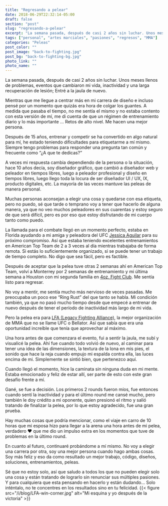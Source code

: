 ```yaml
---
title: "Regresando a pelear"
date: 2018-06-29T22:32:14-05:00
draft: false
section: "post"
slug: "regresando-a-pelear"
excerpt: "La semana pasada, después de casi 2 años sin luchar. Unos meses llenos de problemas, eventos que cambiaron mi vida, inactividad y una larga recuperación de una lesión; Entré a la jaula de nuevo. Fuí afortunado que la llamada para el combate no pudo haber llegado en un mejor momento."
tags: ["personal", "artes marciales", "pasiones", "regresos", "MMA"]
categories: "Peleas"
post_color: ""
post_image: "back-to-fighting.jpg"
post_bg: "back-to-fighting-bg.jpg"
photo_link: ""
photo_name: ""
---
```

La semana pasada, después de casi 2 años sin luchar. Unos meses llenos de problemas, eventos que cambiaron mi vida, inactividad y una larga recuperación de lesión; Entré a la jaula de nuevo.

Mientras que me llegue a centrar más en mi carrera de diseño e incluso pensé por un momento que quizás era hora de colgar los guantes. A medida que pasaba el tiempo, no me sentía el mismo y no estaba contento con esta versión de mí, me di cuenta de que un régimen de entrenamiento diario y lo más importante ... Retos de alto nivel. Me hacen una mejor persona.

Después de 15 años, entrenar y competir se ha convertido en algo natural para mí, he estado teniendo dificultades para etiquetarme a mí mismo. Siempre tengo problemas para responder una pregunta tan común y frecuente como “¿A que te dedicas?”

A veces mi respuesta cambia dependiendo de la persona o la situación, hace 10 años decía, soy diseñador gráfico, que cambió a diseñador web y peleador en tiempos libres, luego a peleador profesional y diseño en tiempos libres, luego llego toda la locura de ser diseñador UI / UX, IX, producto digitales, etc. La mayoría de las veces mantuve las peleas de manera personal.

Muchas personas aconsejan a elegir una cosa y quedarse con esa etiqueta, pero no puedo, sé que tarde o temprano voy a tener que hacerlo de alguna manera, ya que no veo muchos peleadores en sus cuarentas y estoy seguro de que será difícil, pero es por eso que estoy disfrutando de mi cuerpo tanto como puedo.

La llamada para el combate llegó en un momento perfecto, estaba en Florida ayudando a mi amiga y peleadora del UFC [Jessica Aguilar](https://en.wikipedia.org/wiki/Jessica_Aguilar) para su próximo compromiso. Así que estaba teniendo excelentes entrenamientos en American Top Team de 2 a 3 veces al día mientras trabajaba de forma remota. Si estás lo suficientemente organizado, si se puede tener un trabajo de tiempo completo. No digo que sea fácil, pero es factible.

Después de aceptar que la pelea tuve otras 2 semanas ahí en American Top Team, volví a Monterrey por 2 semanas de entrenamiento y mi última semana a Houston con mi segunda familia en [4oz. Fight Club](https://www.facebook.com/4ozFightClub/). Me sentía listo para regresar.

No voy a mentir, me sentía mucho más nervioso de veces pasadas. Me preocupaba un poco ese “Ring Rust” del que tanto se habla. Mi condición también, ya que no pasó mucho tiempo desde que empecé a entrenar de nuevo después de tener el período de inactividad más largo de mi vida.

Pero la pelea era para [LFA (Legacy Fighting Alliance)](https://lfafighting.com/), la mejor organización de MMA que no se llame UFC o Bellator. Así que sabía que era una oportunidad increíble que tenía que aprovechar al máximo.

Una hora antes de que comenzara el evento, fui a sentir la jaula, me subí y visualicé la pelea. Ahí fue cuando todo volvió de nuevo, al caminar para tener una idea de las dimensiones, la textura de la lona en mis pies, el sonido que hace la reja cuando empujo mi espalda contra ella, las luces encima de mi.
Simplemente se sintió bien, que pertenezco aquí.

Cuando llegó el momento, hice la caminata sin ninguna duda en mi mente. Estaba emocionado y feliz de estar allí, ser parte de esto con este gran desafío frente a mí.

Gané, se fue a decisión. Los primeros 2 rounds fueron míos, fue entonces cuando sentí la inactividad y para el último round me cansé mucho, pero también le doy crédito a mi oponente, quien presionó el ritmo y salió tratando de finalizar la pelea, por lo que estoy agradecido, fue una gran prueba.

Hay muchas cosas que podría mencionar, como el viaje en carro de 10 horas que mi esposa hizo para llegar a la arena una hora antes de mi pelea, verdadero ❤️ que me dio un impulso extra en los momentos que tuve de problemas en la último round.

En cuanto al futuro, continuaré probándome a mí mismo. No voy a elegir una carrera por otra, soy una mejor persona cuando hago ambas cosas.
Soy más feliz y eso da como resultado un mejor trabajo, código, diseños, soluciones, entrenamientos, peleas.

Sé que no estoy solo, así que saludo a todos los que no pueden elegir solo una cosa y están tratando de lograrlo sin renunciar sus múltiples pasiones.
Y para cualquiera que esta pensando en hacerlo y están dudando… Solo inténtalo, no te concentres en los resultados sino en tu felicidad.
{{< figure src="/i/blog/LFA-win-corner.jpg" alt="Mi esquina y yo después de la victoria" >}}
